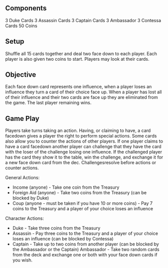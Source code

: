 Components
----------
3 Duke Cards
3 Assassin Cards
3 Captain Cards
3 Ambassador
3 Contessa Cards
50 Coins

Setup
-----
Shuffle all 15 cards together and deal two face down to each player. Each player is also given two coins to start. Players may look at their cards.

Objective
---------
Each face down card represents one influence, when a player loses an influence they turn a card of their choice face up. When a player has lost all of their influence and their two cards are face up they are eliminated from the game. The last player remaining wins.

Game Play
---------
Players take turns taking an action. Having, or claiming to have, a card facedown gives a player the right to perform special actions. Some cards also allow you to counter the actions of other players. If one player claims to have a card facedown another player can challenge that they have the card with the loser of the challenge losing one influence. If the challenged player has the card they show it to the table, win the challenge, and exchange it for a new face down card from the dec. Challengesresolve before actions or counter actions.

General Actions:
- Income (anyone) - Take one coin from the Treasury
- Foreign Aid (anyone) - Take two coins from the Treasury (can be blocked by Duke)
- Coup (anyone - must be taken if you have 10 or more coins) - Pay 7 coins to the Treasury and a player of your choice loses an influence

Character Actions:
- Duke - Take three coins from the Treasury
- Assassin - Pay three coins to the Treasury and a player of your choice loses an influence (can be blocked by Contessa)
- Captain - Take up to two coins from another player (can be blocked by the Ambassador or the Captain)
Ambassador - Take two random cards from the deck and exchange one or both with your face down cards if you wish.

